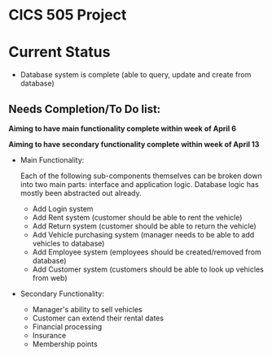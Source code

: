 CICS 505 Project
====================

Current Status
====================
* Database system is complete (able to query, update and create from database)

Needs Completion/To Do list:
----------------------------
__Aiming to have main functionality complete within week of April 6__

__Aiming to have secondary functionality complete within week of April 13__

* Main Functionality:

  Each of the following sub-components themselves can be broken down
  into two main parts: interface and application logic. Database logic
  has mostly been abstracted out already.
    * Add Login system
    * Add Rent system (customer should be able to rent the vehicle)
    * Add Return system (customer should be able to return the vehicle)
    * Add Vehicle purchasing system (manager needs to be able to add vehicles to database)
    * Add Employee system (employees should be created/removed from database)
    * Add Customer system (customers should be able to look up vehicles from web)

* Secondary Functionality:
    * Manager's ability to sell vehicles
    * Customer can extend their rental dates
    * Financial processing
    * Insurance
    * Membership points 
